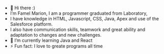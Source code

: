 - 👋 Hi there :)
- I’m Famel Marion, I am a programmer graduated from Laboratory,
- I have knowledge in HTML, Javascript, CSS, Java, Apex and use of the Salesforce platform.
-  I also have communication skills, teamwork and great ability and adaptation to changes and new challenges.
- 🌱 I’m currently learning Java and React
- ⚡ Fun fact: I love to greate programs all time 

<!---
Famelzulo/Famelzulo is a ✨ special ✨ repository because its `README.md` (this file) appears on your GitHub profile.
You can click the Preview link to take a look at your changes.
--->
